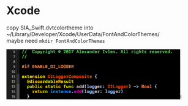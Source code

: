 # Xcode
copy SIA_Swift.dvtcolortheme into  
~/Library/Developer/Xcode/UserData/FontAndColorThemes/  
maybe need `mkdir FontAndColorThemes`

![sample code style](SIA_Swift.png)!
